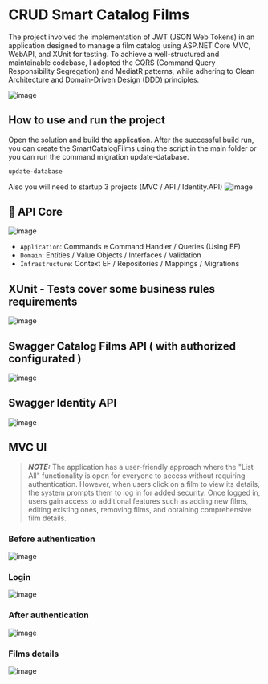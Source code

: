 # CRUD Smart Catalog Films 

The project involved the implementation of JWT (JSON Web Tokens) in an application designed to manage a film catalog using ASP.NET Core MVC, WebAPI, and XUnit for testing. To achieve a well-structured and maintainable codebase, I adopted the CQRS (Command Query Responsibility Segregation) and MediatR patterns, while adhering to Clean Architecture and Domain-Driven Design (DDD) principles. 

![image](https://github.com/bccampos/smartfilms/assets/36283909/8b707be3-de6c-4b85-a444-4b0fa3246966)


## How to use and run the project

Open the solution and build the application. After the successful build run, you can create the SmartCatalogFilms using the script in the main folder or you can run the command migration update-database. 
```bash
update-database
```
Also you will need to startup 3 projects (MVC / API / Identity.API)
![image](https://github.com/bccampos/smartfilms/assets/36283909/16efc3c2-bd43-4034-aea7-29a52fb4a004)

## :hammer:  API Core

![image](https://github.com/bccampos/smartfilms/assets/36283909/f600dae8-cde6-45b3-8df0-f83eecfb79e3)

- `Application`: Commands e Command Handler / Queries (Using EF)
- `Domain`: Entities / Value Objects / Interfaces / Validation 
- `Infrastructure`: Context EF / Repositories / Mappings / Migrations

## XUnit - Tests cover some business rules requirements 
![image](https://github.com/bccampos/smartfilms/assets/36283909/bc38301b-4e9e-4209-8669-b6697a6b8701)

## Swagger Catalog Films API ( with authorized configurated ) 
![image](https://github.com/bccampos/smartfilms/assets/36283909/6c9bbd20-a5a3-46e3-b74f-65eb6cbef748)

## Swagger Identity API 
![image](https://github.com/bccampos/smartfilms/assets/36283909/ffaf846a-0bae-442b-9640-8ed5805fcc42)

## MVC UI
> **_NOTE:_** The application has a user-friendly approach where the "List All" functionality is open for everyone to access without requiring authentication. However, when users click on a film to view its details, the system prompts them to log in for added security. Once logged in, users gain access to additional features such as adding new films, editing existing ones, removing films, and obtaining comprehensive film details.

### Before authentication
![image](https://github.com/bccampos/smartfilms/assets/36283909/6d43bfeb-7a55-4f89-ab51-b9b441029396)

### Login
![image](https://github.com/bccampos/smartfilms/assets/36283909/cf3d87d5-bcc8-4b06-b23a-a793af1d4545)

### After authentication
![image](https://github.com/bccampos/smartfilms/assets/36283909/24503782-aec8-4dcf-ba59-108bdc348221)

### Films details
![image](https://github.com/bccampos/smartfilms/assets/36283909/aa8150b5-bf97-4eb6-a8ed-7bf285d36664)

  


